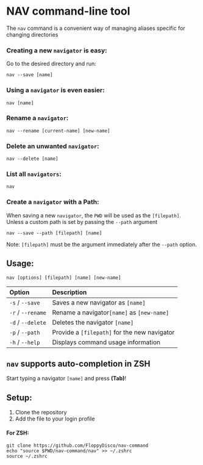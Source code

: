 # NAV command-line tool
The `nav` command is a convenient way of managing aliases specific for changing directories

### Creating a new `navigator` is easy:
Go to the desired directory and run:

    nav --save [name]

### Using a `navigator` is even easier:
    nav [name]

### Rename a `navigator`:
    nav --rename [current-name] [new-name]

### Delete an unwanted `navigator`:
    nav --delete [name]

### List all `navigators`:
    nav

### Create a `navigator` with a Path:
When saving a new `navigator`, the `PWD` will be used as the `[filepath]`.
Unless a custom path is set by passing the `--path` argument

    nav --save --path [filepath] [name]

Note: `[filepath]` must be the argument immediately after the `--path` option.

## Usage: 
```
nav [options] [filepath] [name] [new-name]
```

| Option             | Description                                  |
| :----------------- | :------------------------------------------- |
| `-s` / `--save`    | Saves a new navigator as `[name]`            |
| `-r` / `--rename`  | Rename a navigator`[name]` as `[new-name]`   |
| `-d` / `--delete`  | Deletes the navigator `[name]`               |
| `-p` / `--path`    | Provide a `[filepath]` for the new navigator |
| `-h` / `--help`    | Displays command usage information           |



## `nav` supports auto-completion in ZSH
Start typing a navigator `[name]` and press **(Tab)**!



## Setup:
1. Clone the repository
2. Add the file to your login profile

#### For ZSH:
```
git clone https://github.com/FloppyDisco/nav-command
echo "source $PWD/nav-command/nav" >> ~/.zshrc
source ~/.zshrc
```
